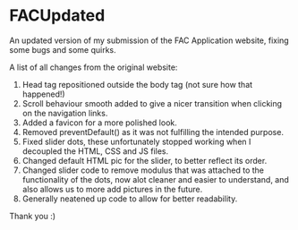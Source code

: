 # FACUpdated

An updated version of my submission of the FAC Application website, fixing some bugs and some quirks.

A list of all changes from the original website:

1) Head tag repositioned outside the body tag (not sure how that happened!)
2) Scroll behaviour smooth added to give a nicer transition when clicking on the navigation links.
3) Added a favicon for a more polished look.
4) Removed preventDefault() as it was not fulfilling the intended purpose.
5) Fixed slider dots, these unfortunately stopped working when I decoupled the HTML, CSS and JS files.
6) Changed default HTML pic for the slider, to better reflect its order.
7) Changed slider code to remove modulus that was attached to the functionality of the dots, now alot cleaner and easier to understand, and also allows us to more add pictures in the future. 
8) Generally neatened up code to allow for better readability.

Thank you :)
